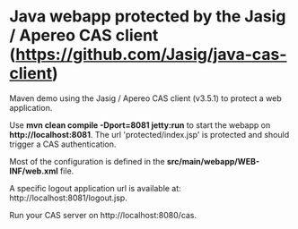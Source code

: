 Java webapp protected by the Jasig / Apereo CAS client (https://github.com/Jasig/java-cas-client)
==

Maven demo using the Jasig / Apereo CAS client (v3.5.1) to protect a web application.

Use **mvn clean compile -Dport=8081 jetty:run** to start the webapp on **http://localhost:8081**.
The url 'protected/index.jsp' is protected and should trigger a CAS authentication.

Most of the configuration is defined in the **src/main/webapp/WEB-INF/web.xml** file.

A specific logout application url is available at: http://localhost:8081/logout.jsp.

Run your CAS server on http://localhost:8080/cas.
